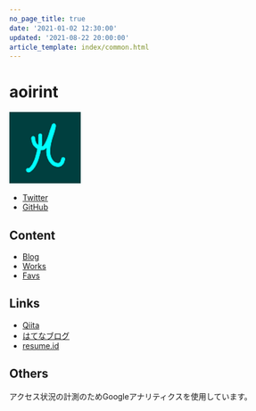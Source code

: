 ```yaml
---
no_page_title: true
date: '2021-01-02 12:30:00'
updated: '2021-08-22 20:00:00'
article_template: index/common.html
---
```


<h1>
  aoirint
</h1>

<p>
  <img src="/static/images/avatar.png" width="128">

<section class="s-links">
  <ul class="links">
    <li><a href="https://twitter.com/aoirint" target="_blank">Twitter</a>
    <li><a href="https://github.com/aoirint" target="_blank">GitHub</a>
  </ul>
</section>

<section class="s-links">
  <h2 class="section-title">Content</h2>
  <ul class="links">
    <li><a href="blog/">Blog</a>
    <li><a href="works/">Works</a>
    <li><a href="favs/">Favs</a>
  </ul>
</section>

<section class="s-links">
  <h2 class="section-title">Links</h2>
  <ul class="links">
    <li><a href="https://qiita.com/aoirint" target="_blank">Qiita</a>
    <li><a href="https://aoirint.hatenablog.com/" target="_blank">はてなブログ</a>
    <li><a href="https://www.resume.id/aoirint" target="_blank">resume.id</a>
  </ul>
</section>

<section class="s-others">
  <h2 class="section-title">Others</h2>
  <p>
    アクセス状況の計測のためGoogleアナリティクスを使用しています。
</section>
